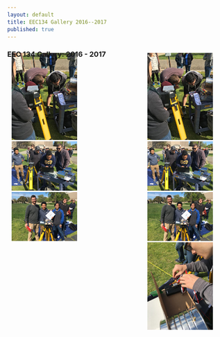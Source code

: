 ```yaml
---
layout: default
title: EEC134 Gallery 2016--2017
published: true
---
```

### EEC 134 Gallery: 2016 - 2017

<div style="float:right; margin:-30px 0 10px 0; padding: 0 30px 10px 10px; width:30%;">

<img src='/education/files/eec134-2016-2017/images/pic1s.jpg'>

<img src='/education/files/eec134-2016-2017/images/pic2s.jpg'>

<img src='/education/files/eec134-2016-2017/images/pic3s.jpg'>

<img src='/education/files/eec134-2016-2017/images/pic4s.jpg'>

</div>

<div style="float:left; margin:-30px 0 10px 0; padding: 0 30px 10px 10px; width:30%;">

<img src='/education/files/eec134-2016-2017/images/pic1s.jpg'>

<img src='/education/files/eec134-2016-2017/images/pic2s.jpg'>

<img src='/education/files/eec134-2016-2017/images/pic3s.jpg'>

</div>

